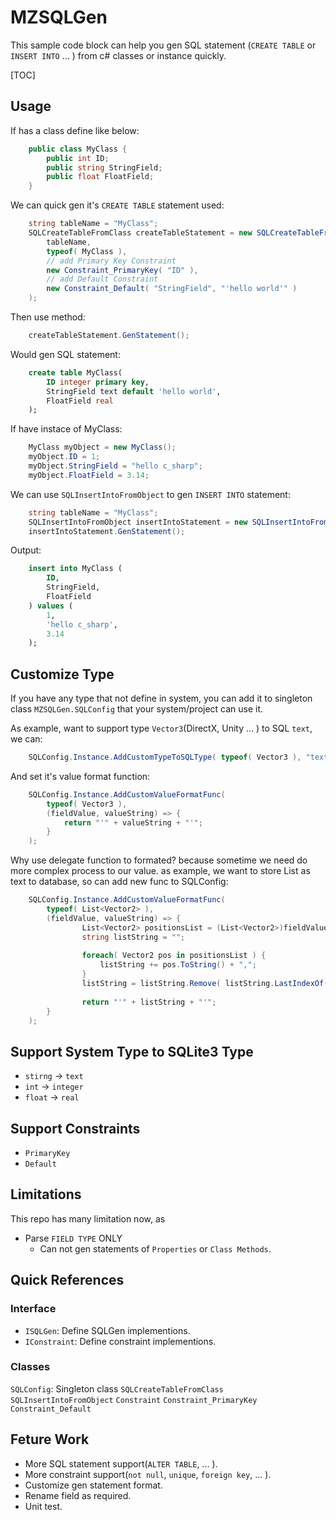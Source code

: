 # MZSQLGen #

This sample code block can help you gen SQL statement (`CREATE TABLE` or `INSERT INTO` ... ) from c# classes or instance quickly.

[TOC]

## Usage
If has a class define like below:

```c#
    public class MyClass {
        public int ID;
        public string StringField;
        public float FloatField;
    }
```    
    
We can quick gen it's `CREATE TABLE` statement used:

```c#
    string tableName = "MyClass";
    SQLCreateTableFromClass createTableStatement = new SQLCreateTableFromClass( 
        tableName,
        typeof( MyClass ),
        // add Primary Key Constraint
        new Constraint_PrimaryKey( "ID" ),                           
        // add Default Constraint 
        new Constraint_Default( "StringField", "'hello world'" )       
    );
```
                
Then use method: 

```c#    
    createTableStatement.GenStatement();
```    
    
Would gen SQL statement:
    
```sql
    create table MyClass( 
        ID integer primary key,
        StringField text default 'hello world',
        FloatField real
    );
```
    
If have instace of MyClass:

```c#
    MyClass myObject = new MyClass();
    myObject.ID = 1;
    myObject.StringField = "hello c_sharp";
    myObject.FloatField = 3.14;
```

We can use `SQLInsertIntoFromObject` to gen `INSERT INTO` statement:

```c#   
    string tableName = "MyClass";
    SQLInsertIntoFromObject insertIntoStatement = new SQLInsertIntoFromObject( myObject, tableName );
    insertIntoStatement.GenStatement();
```

Output:
   
```sql   
    insert into MyClass (
        ID,
        StringField,
        FloatField
    ) values (
        1,
        'hello c_sharp',
        3.14
    );
```
    
## Customize Type
If you have any type that not define in system, you can add it to singleton class `MZSQLGen.SQLConfig` that your system/project can use it.

As example, want to support type `Vector3`(DirectX, Unity ... ) to SQL `text`, we can:

```c#    
    SQLConfig.Instance.AddCustomTypeToSQLType( typeof( Vector3 ), "text" );
```    

And set it's value format function:

```c#
    SQLConfig.Instance.AddCustomValueFormatFunc( 
        typeof( Vector3 ),
        (fieldValue, valueString) => {
            return "'" + valueString + "'";
        } 
    );
```
    
Why use delegate function to formated? because sometime we need do more complex process to our value. as example, we want to store List<Vector2> as text to database, so can add new func to SQLConfig:

```c#    
    SQLConfig.Instance.AddCustomValueFormatFunc( 
        typeof( List<Vector2> ),
        (fieldValue, valueString) => { 
                List<Vector2> positionsList = (List<Vector2>)fieldValue;
                string listString = "";
    
                foreach( Vector2 pos in positionsList ) {
                    listString += pos.ToString() + ",";
                }
                listString = listString.Remove( listString.LastIndexOf( "," ) );
    
                return "'" + listString + "'";
        }
    );
```
    
## Support System Type to SQLite3 Type
- `stirng`  -> `text`
- `int`     -> `integer`
- `float`   -> `real`

## Support Constraints
- `PrimaryKey`
- `Default`

## Limitations
This repo has many limitation now, as
- Parse `FIELD TYPE` ONLY
    - Can not gen statements of `Properties` or `Class Methods`.

## Quick References

### Interface
- `ISQLGen`: Define SQLGen implementions.
- `IConstraint`: Define constraint implementions. 

### Classes
`SQLConfig`: Singleton class
`SQLCreateTableFromClass`
`SQLInsertIntoFromObject`
`Constraint`
`Constraint_PrimaryKey`
`Constraint_Default`

## Feture Work
- More SQL statement support(`ALTER TABLE`, ... ).
- More constraint support(`not null`, `unique`, `foreign key`, ... ).
- Customize gen statement format.
- Rename field as required.
- Unit test.
